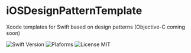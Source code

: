 # iOSDesignPatternTemplate
Xcode templates for Swift based on design patterns (Objective-C coming soon)

![Swift Version](https://img.shields.io/badge/Swift-3.0-orange.svg)
![Plaforms](https://img.shields.io/badge/Platform-iOS%20.svg)
![License MIT](https://img.shields.io/badge/License-MIT-lightgrey.svg) 
